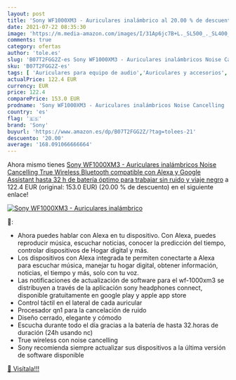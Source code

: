 ```yaml
---
layout: post
title: 'Sony WF1000XM3 - Auriculares inalámbrico al 20.00 % de descuento'
date: 2021-07-22 08:35:30
image: 'https://m.media-amazon.com/images/I/31Ap6jc7B+L._SL500_._SL400_.jpg'
comments: true
category: ofertas
author: 'tole.es'
slug: 'B07T2FGG2Z-es Sony WF1000XM3 - Auriculares inalámbricos Noise Cancelling...'
sku: 'B07T2FGG2Z-es'
tags: [ 'Auriculares para equipo de audio','Auriculares y accesorios','Electrónica','alexa','sony', ]
actualPrice: 122.4 EUR
currency: EUR
price: 122.4
comparePrice: 153.0 EUR
prodname: 'Sony WF1000XM3 - Auriculares inalámbricos Noise Cancelling  True Wireless  Bluetooth  compatible con Alexa y Google Assistant  hasta 32 h de batería  óptimo para trabajar sin ruido y viaje   negro'
country: 'es'
flag: '🇪🇸'
brand: 'Sony'
buyurl: 'https://www.amazon.es/dp/B07T2FGG2Z/?tag=tolees-21'
descuento: '20.00'
average: '168.091066666664'
---
```


Ahora mismo tienes [Sony WF1000XM3 - Auriculares inalámbricos Noise Cancelling  True Wireless  Bluetooth  compatible con Alexa y Google Assistant  hasta 32 h de batería  óptimo para trabajar sin ruido y viaje   negro](https://www.amazon.es/dp/B07T2FGG2Z/?tag=tolees-21) a 122.4 EUR (original: 153.0 EUR) (20.00 %  de descuento) en el siguiente enlace!

[![Sony WF1000XM3 - Auriculares inalámbrico](https://m.media-amazon.com/images/I/31Ap6jc7B+L._SL500_._SL400_.jpg)](https://www.amazon.es/dp/B07T2FGG2Z/?tag=tolees-21)

🔎:

- Ahora puedes hablar con Alexa en tu dispositivo. Con Alexa, puedes reproducir música, escuchar noticias, conocer la predicción del tiempo, controlar dispositivos de Hogar digital y más.
- Los dispositivos con Alexa integrada te permiten conectarte a Alexa para escuchar música, manejar tu hogar digital, obtener información, noticias, el tiempo y más, solo con tu voz.
- Las notificaciones de actualización de software para el wf-1000xm3 se distribuyen a través de la aplicación sony headphones connect, disponible gratuitamente en google play y apple app store
- Control táctil en el lateral de cada auricular
- Procesador qn1 para la cancelación de ruido
- Diseño cerrado, elegante y cómodo
- Escucha durante todo el día gracias a la batería de hasta 32.horas de duración (24h usando nc)
- True wireless con noise cancelling
- Sony recomienda siempre actualizar sus dispositivos a la última versión de software disponible

[🛒 Visítala!!!](https://www.amazon.es/dp/B07T2FGG2Z/?tag=tolees-21)
